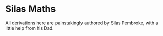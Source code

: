 # Silas Maths

All derivations here are painstakingly authored by Silas Pembroke, with a little help from his Dad.
